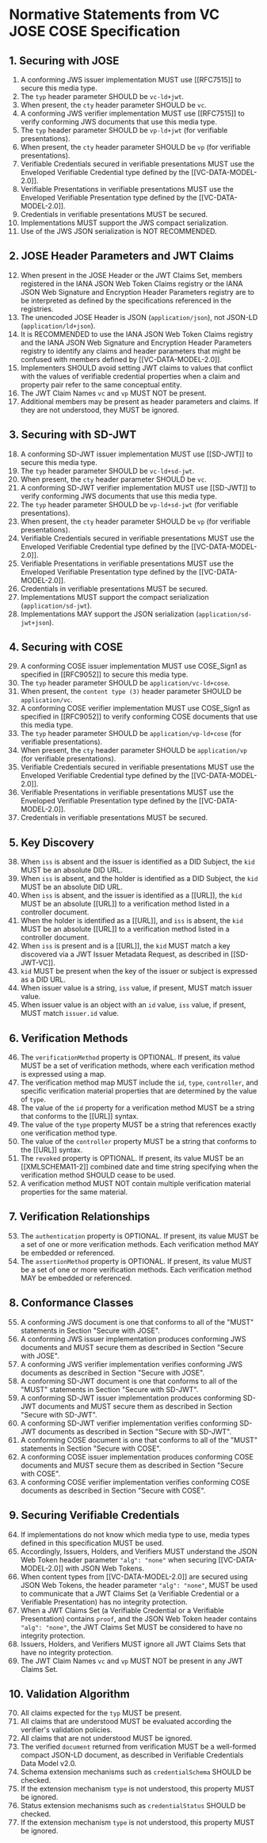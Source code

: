 # Normative Statements from VC JOSE COSE Specification

## 1. Securing with JOSE

1. A conforming JWS issuer implementation MUST use [[RFC7515]] to secure this media type.
2. The `typ` header parameter SHOULD be `vc-ld+jwt`.
3. When present, the `cty` header parameter SHOULD be `vc`.
4. A conforming JWS verifier implementation MUST use [[RFC7515]] to verify conforming JWS documents that use this media
   type.
5. The `typ` header parameter SHOULD be `vp-ld+jwt` (for verifiable presentations).
6. When present, the `cty` header parameter SHOULD be `vp` (for verifiable presentations).
7. Verifiable Credentials secured in verifiable presentations MUST use the Enveloped Verifiable Credential type defined
   by the [[VC-DATA-MODEL-2.0]].
8. Verifiable Presentations in verifiable presentations MUST use the Enveloped Verifiable Presentation type defined by
   the [[VC-DATA-MODEL-2.0]].
9. Credentials in verifiable presentations MUST be secured.
10. Implementations MUST support the JWS compact serialization.
11. Use of the JWS JSON serialization is NOT RECOMMENDED.

## 2. JOSE Header Parameters and JWT Claims

12. When present in the JOSE Header or the JWT Claims Set, members registered in the IANA JSON Web Token Claims registry
    or the IANA JSON Web Signature and Encryption Header Parameters registry are to be interpreted as defined by the
    specifications referenced in the registries.
13. The unencoded JOSE Header is JSON (`application/json`), not JSON-LD (`application/ld+json`).
14. It is RECOMMENDED to use the IANA JSON Web Token Claims registry and the IANA JSON Web Signature and Encryption
    Header Parameters registry to identify any claims and header parameters that might be confused with members defined
    by [[VC-DATA-MODEL-2.0]].
15. Implementers SHOULD avoid setting JWT claims to values that conflict with the values of verifiable credential
    properties when a claim and property pair refer to the same conceptual entity.
16. The JWT Claim Names `vc` and `vp` MUST NOT be present.
17. Additional members may be present as header parameters and claims. If they are not understood, they MUST be ignored.

## 3. Securing with SD-JWT

18. A conforming SD-JWT issuer implementation MUST use [[SD-JWT]] to secure this media type.
19. The `typ` header parameter SHOULD be `vc-ld+sd-jwt`.
20. When present, the `cty` header parameter SHOULD be `vc`.
21. A conforming SD-JWT verifier implementation MUST use [[SD-JWT]] to verify conforming JWS documents that use this
    media type.
22. The `typ` header parameter SHOULD be `vp-ld+sd-jwt` (for verifiable presentations).
23. When present, the `cty` header parameter SHOULD be `vp` (for verifiable presentations).
24. Verifiable Credentials secured in verifiable presentations MUST use the Enveloped Verifiable Credential type defined
    by the [[VC-DATA-MODEL-2.0]].
25. Verifiable Presentations in verifiable presentations MUST use the Enveloped Verifiable Presentation type defined by
    the [[VC-DATA-MODEL-2.0]].
26. Credentials in verifiable presentations MUST be secured.
27. Implementations MUST support the compact serialization (`application/sd-jwt`).
28. Implementations MAY support the JSON serialization (`application/sd-jwt+json`).

## 4. Securing with COSE

29. A conforming COSE issuer implementation MUST use COSE_Sign1 as specified in [[RFC9052]] to secure this media type.
30. The `typ` header parameter SHOULD be `application/vc-ld+cose`.
31. When present, the `content type (3)` header parameter SHOULD be `application/vc`.
32. A conforming COSE verifier implementation MUST use COSE_Sign1 as specified in [[RFC9052]] to verify conforming COSE
    documents that use this media type.
33. The `typ` header parameter SHOULD be `application/vp-ld+cose` (for verifiable presentations).
34. When present, the `cty` header parameter SHOULD be `application/vp` (for verifiable presentations).
35. Verifiable Credentials secured in verifiable presentations MUST use the Enveloped Verifiable Credential type defined
    by the [[VC-DATA-MODEL-2.0]].
36. Verifiable Presentations in verifiable presentations MUST use the Enveloped Verifiable Presentation type defined by
    the [[VC-DATA-MODEL-2.0]].
37. Credentials in verifiable presentations MUST be secured.

## 5. Key Discovery

38. When `iss` is absent and the issuer is identified as a DID Subject, the `kid` MUST be an absolute DID URL.
39. When `iss` is absent, and the holder is identified as a DID Subject, the `kid` MUST be an absolute DID URL.
40. When `iss` is absent, and the issuer is identified as a [[URL]], the `kid` MUST be an absolute [[URL]] to a
    verification method listed in a controller document.
41. When the holder is identified as a [[URL]], and `iss` is absent, the `kid` MUST be an absolute [[URL]] to a
    verification method listed in a controller document.
42. When `iss` is present and is a [[URL]], the `kid` MUST match a key discovered via a JWT Issuer Metadata Request, as
    described in [[SD-JWT-VC]].
43. `kid` MUST be present when the key of the issuer or subject is expressed as a DID URL.
44. When issuer value is a string, `iss` value, if present, MUST match issuer value.
45. When issuer value is an object with an `id` value, `iss` value, if present, MUST match `issuer.id` value.

## 6. Verification Methods

46. The `verificationMethod` property is OPTIONAL. If present, its value MUST be a set of verification methods, where
    each verification method is expressed using a map.
47. The verification method map MUST include the `id`, `type`, `controller`, and specific verification material
    properties that are determined by the value of `type`.
48. The value of the `id` property for a verification method MUST be a string that conforms to the [[URL]] syntax.
49. The value of the `type` property MUST be a string that references exactly one verification method type.
50. The value of the `controller` property MUST be a string that conforms to the [[URL]] syntax.
51. The `revoked` property is OPTIONAL. If present, its value MUST be an [[XMLSCHEMA11-2]] combined date and time string
    specifying when the verification method SHOULD cease to be used.
52. A verification method MUST NOT contain multiple verification material properties for the same material.

## 7. Verification Relationships

53. The `authentication` property is OPTIONAL. If present, its value MUST be a set of one or more verification methods.
    Each verification method MAY be embedded or referenced.
54. The `assertionMethod` property is OPTIONAL. If present, its value MUST be a set of one or more verification methods.
    Each verification method MAY be embedded or referenced.

## 8. Conformance Classes

55. A conforming JWS document is one that conforms to all of the "MUST" statements in Section "Secure with JOSE".
56. A conforming JWS issuer implementation produces conforming JWS documents and MUST secure them as described in
    Section "Secure with JOSE".
57. A conforming JWS verifier implementation verifies conforming JWS documents as described in Section "Secure with
    JOSE".
58. A conforming SD-JWT document is one that conforms to all of the "MUST" statements in Section "Secure with SD-JWT".
59. A conforming SD-JWT issuer implementation produces conforming SD-JWT documents and MUST secure them as described in
    Section "Secure with SD-JWT".
60. A conforming SD-JWT verifier implementation verifies conforming SD-JWT documents as described in Section "Secure
    with SD-JWT".
61. A conforming COSE document is one that conforms to all of the "MUST" statements in Section "Secure with COSE".
62. A conforming COSE issuer implementation produces conforming COSE documents and MUST secure them as described in
    Section "Secure with COSE".
63. A conforming COSE verifier implementation verifies conforming COSE documents as described in Section "Secure with
    COSE".

## 9. Securing Verifiable Credentials

64. If implementations do not know which media type to use, media types defined in this specification MUST be used.
65. Accordingly, Issuers, Holders, and Verifiers MUST understand the JSON Web Token header parameter `"alg": "none"`
    when securing [[VC-DATA-MODEL-2.0]] with JSON Web Tokens.
66. When content types from [[VC-DATA-MODEL-2.0]] are secured using JSON Web Tokens, the header parameter
    `"alg": "none"`, MUST be used to communicate that a JWT Claims Set (a Verifiable Credential or a Verifiable
    Presentation) has no integrity protection.
67. When a JWT Claims Set (a Verifiable Credential or a Verifiable Presentation) contains `proof`, and the JSON Web
    Token header contains `"alg": "none"`, the JWT Claims Set MUST be considered to have no integrity protection.
68. Issuers, Holders, and Verifiers MUST ignore all JWT Claims Sets that have no integrity protection.
69. The JWT Claim Names `vc` and `vp` MUST NOT be present in any JWT Claims Set.

## 10. Validation Algorithm

70. All claims expected for the `typ` MUST be present.
71. All claims that are understood MUST be evaluated according the verifier's validation policies.
72. All claims that are not understood MUST be ignored.
73. The verified `document` returned from verification MUST be a well-formed compact JSON-LD document, as described in
    Verifiable Credentials Data Model v2.0.
74. Schema extension mechanisms such as `credentialSchema` SHOULD be checked.
75. If the extension mechanism `type` is not understood, this property MUST be ignored.
76. Status extension mechanisms such as `credentialStatus` SHOULD be checked.
77. If the extension mechanism `type` is not understood, this property MUST be ignored.
